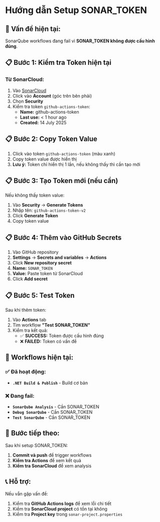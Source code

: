 # Hướng dẫn Setup SONAR_TOKEN

## 🔑 **Vấn đề hiện tại:**
SonarQube workflows đang fail vì **SONAR_TOKEN không được cấu hình đúng**.

## 📋 **Bước 1: Kiểm tra Token hiện tại**

### Từ SonarCloud:
1. Vào [SonarCloud](https://sonarcloud.io)
2. Click vào **Account** (góc trên bên phải)
3. Chọn **Security**
4. Kiểm tra token `github-actions-token`:
   - **Name:** github-actions-token
   - **Last use:** < 1 hour ago
   - **Created:** 14 July 2025

## 📋 **Bước 2: Copy Token Value**

1. Click vào token `github-actions-token` (màu xanh)
2. Copy token value được hiển thị
3. **Lưu ý:** Token chỉ hiển thị 1 lần, nếu không thấy thì cần tạo mới

## 📋 **Bước 3: Tạo Token mới (nếu cần)**

Nếu không thấy token value:
1. Vào **Security** → **Generate Tokens**
2. Nhập tên: `github-actions-token-v2`
3. Click **Generate Token**
4. Copy token value

## 📋 **Bước 4: Thêm vào GitHub Secrets**

1. Vào GitHub repository
2. **Settings** → **Secrets and variables** → **Actions**
3. Click **New repository secret**
4. **Name:** `SONAR_TOKEN`
5. **Value:** Paste token từ SonarCloud
6. Click **Add secret**

## 📋 **Bước 5: Test Token**

Sau khi thêm token:
1. Vào **Actions** tab
2. Tìm workflow **"Test SONAR_TOKEN"**
3. Kiểm tra kết quả:
   - ✅ **SUCCESS:** Token được cấu hình đúng
   - ❌ **FAILED:** Token có vấn đề

## 🔧 **Workflows hiện tại:**

### ✅ **Đã hoạt động:**
- **`.NET Build & Publish`** - Build cơ bản

### ❌ **Đang fail:**
- **`SonarQube Analysis`** - Cần SONAR_TOKEN
- **`Debug SonarQube`** - Cần SONAR_TOKEN
- **`Test SonarQube`** - Cần SONAR_TOKEN

## 🎯 **Bước tiếp theo:**

Sau khi setup SONAR_TOKEN:
1. **Commit và push** để trigger workflows
2. **Kiểm tra Actions** để xem kết quả
3. **Kiểm tra SonarCloud** để xem analysis

## 📞 **Hỗ trợ:**

Nếu vẫn gặp vấn đề:
1. Kiểm tra **GitHub Actions logs** để xem lỗi chi tiết
2. Kiểm tra **SonarCloud project** có tồn tại không
3. Kiểm tra **Project key** trong `sonar-project.properties` 